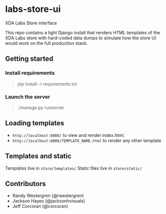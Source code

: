# labs-store-ui
XDA Labs Store interface

This repo contains a light Django install that renders HTML templates of the XDA Labs store with hard-coded data dumps to simulate how the store UI would work on the full production stack.

## Getting started

### Install requirements
> pip install -r requirements.txt

### Launch the server
> ./manage.py runserver

## Loading templates
- `http://localhost:8000/` to view and render index.html.
- `http://localhost:8000/TEMPLATE_NAME.html` to render any other template

## Templates and static
Templates live in `store/templates/`
Static files live in `store/static/`

## Contributors
- Randy Westergren (@rwestergren)
- Jackson Hayes (@jacksonhvisuals)
- Jeff Corcoran (@corcoran)
